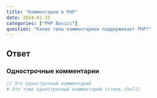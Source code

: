 ```yaml
---
title: "Комментарии в PHP"
date: 2024-01-15
categories: ["PHP Basics"]
question: "Какие типы комментариев поддерживает PHP?"
---
```


## Ответ

### Однострочные комментарии

```php
// Это однострочный комментарий
# Это тоже однострочный комментарий (стиль shell)
```
